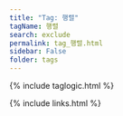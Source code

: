 ```yaml
---
title: "Tag: 행렬"
tagName: 행렬
search: exclude
permalink: tag_행렬.html
sidebar: False
folder: tags
---
```

{% include taglogic.html %}

{% include links.html %}
